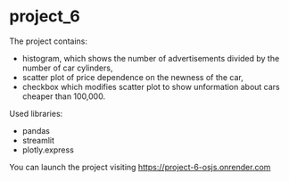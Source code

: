 # project_6

The project contains:
- histogram, which shows the number of advertisements divided by the number of car cylinders,
- scatter plot of price dependence on the newness of the car,
- checkbox which modifies scatter plot to show unformation about cars cheaper than 100,000.

Used libraries:
- pandas
- streamlit
- plotly.express

You can launch the project visiting https://project-6-osjs.onrender.com
